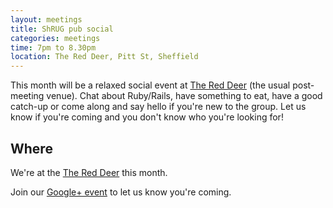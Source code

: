 ```yaml
---
layout: meetings
title: ShRUG pub social
categories: meetings
time: 7pm to 8.30pm
location: The Red Deer, Pitt St, Sheffield
---
```


This month will be a relaxed social event at [The Red
Deer](http://www.red-deer-sheffield.co.uk/) (the usual post-meeting
venue). Chat about Ruby/Rails, have something to eat, have a good catch-up or come along and say
hello if you're new to the group. Let us know if you're coming and you
don't know who you're looking for!


## Where

We're at the
[The Red Deer](http://www.red-deer-sheffield.co.uk/) this month.

Join our [Google+ event](https://plus.google.com/) to let us know you're coming.
